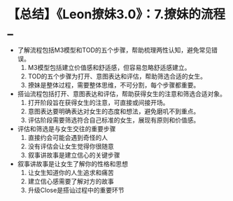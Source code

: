 # 【总结】《Leon撩妹3.0》：7.撩妹的流程_

-   了解流程包括M3模型和TOD的五个步骤，帮助梳理两性认知，避免常见错误。
    1.  M3模型包括建立价值感和舒适感，但容易忽略舒适感建立。
    2.  TOD的五个步骤为打开、意图表达和评估，帮助筛选合适的女生。
    3.  撩妹是整体过程，需要整体思维，不可分割，每个步骤都重要。
-   搭讪流程包括打开、意图表达和评估，帮助获得女生的注意和筛选合适对象。
    1.  打开阶段旨在获得女生的注意，可直接或间接开场。
    2.  意图表达要明确表达对女生的态度和想法，避免磨叽不到重点。
    3.  评估阶段需要筛选符合自己标准的女生，展现有原则和价值感。
-   评估和筛选是与女生交往的重要步骤
    1.  直接约会可能会遇到奇怪的人
    2.  没有评估会让女生觉得你很随意
    3.  叙事讲故事是建立信心的关键步骤
-   叙事讲故事是让女生了解你的性格和思想
    1.  让女生知道你的人生追求和痛苦
    2.  建立信心感需要了解对方的故事
    3.  升级Close是搭讪过程中的重要环节